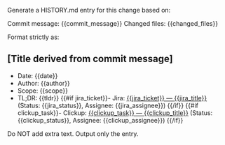Generate a HISTORY.md entry for this change based on:

Commit message: {{commit_message}}
Changed files: {{changed_files}}

Format strictly as:

## [Title derived from commit message]
- Date: {{date}}
- Author: {{author}}
- Scope: {{scope}}
- TL;DR: {{tldr}}
{{#if jira_ticket}}- Jira: [{{jira_ticket}} — {{jira_title}}]({{jira_url}}) (Status: {{jira_status}}, Assignee: {{jira_assignee}})
{{/if}}
{{#if clickup_task}}- Clickup: [{{clickup_task}} — {{clickup_title}}]({{clickup_url}}) (Status: {{clickup_status}}, Assignee: {{clickup_assignee}})
{{/if}}

Do NOT add extra text. Output only the entry.

